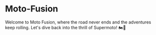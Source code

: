 # Moto-Fusion
Welcome to Moto Fusion, where the road never ends and the adventures keep rolling. Let's dive back into the thrill of Supermoto! 🏍️💨
